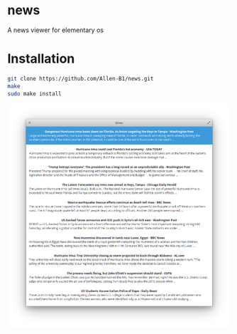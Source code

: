 # news
A news viewer for elementary os

# Installation
```bash
git clone https://github.com/Allen-B1/news.git
make
sudo make install
```
![Screenshot](https://raw.githubusercontent.com/Allen-B1/news/master/Screenshot%20from%202017-09-09%2011.57.53.png)
